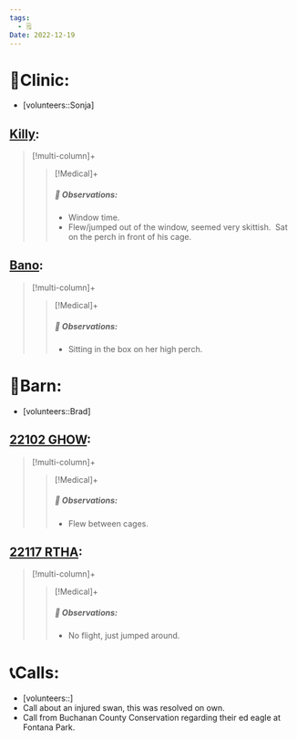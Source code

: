 ```yaml
---
tags:
  - 🗒️
Date: 2022-12-19
---
```


# 🏥Clinic:
- [volunteers::Sonja]

## [Killy](../RARE%20Birds/Ed%20Birds/Killy.md):
> [!multi-column]+
>
>> [!Medical]+
>> ##### 🔭 Observations:
>> - Window time.
>> - Flew/jumped out of the window, seemed very skittish.  Sat on the perch in front of his cage.

## [Bano](../RARE%20Birds/Ed%20Birds/Bano.md):
> [!multi-column]+
>
>> [!Medical]+
>> ##### 🔭 Observations:
>> - Sitting in the box on her high perch.

# 🏡Barn:
- [volunteers::Brad]

## [22102 GHOW](../RARE%20Birds/22102%20GHOW.md):
> [!multi-column]+
>
>> [!Medical]+
>> ##### 🔭 Observations:
>> - Flew between cages.

## [22117 RTHA](../RARE%20Birds/22117%20RTHA.md):
> [!multi-column]+
>
>> [!Medical]+
>> ##### 🔭 Observations:
>> - No flight, just jumped around.

# 📞Calls:
- [volunteers::]
- Call about an injured swan, this was resolved on own.
- Call from Buchanan County Conservation regarding their ed eagle at Fontana Park.  

